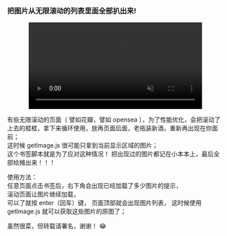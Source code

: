 ### 把图片从无限滚动的列表里面全部扒出来!

<p style='text-align:center'>
<video   width='80%' autoplay muted controls src='https://pic.leizingyiu.net/bookmark%20tools_getImgSrcFromScrollingList.mp4'></video>
</p>

有些无限滚动的页面（ 譬如花瓣，譬如 opensea ），为了性能优化，会把滚动了上去的框框，拿下来循环使用，放再页面后面，老瓶装新酒，重新再出现在你面前；  
这时候 getImage.js 很可能只拿到当前显示区域的图片；  
这个书签脚本就是为了应对这种情况！
把出现过的图片都记在小本本上，最后全部给摊出来！！！

使用方法：  
任意页面点击书签后，右下角会出现已经加载了多少图片的提示，  
滚动页面让图片继续加载，  
可以了就按 enter（回车）键，
页面顶部就会出现图片列表，
这时候使用 getImage.js 就可以获取这些图片的原图了；

虽然很菜，但转载请署名，谢谢！ 😂
